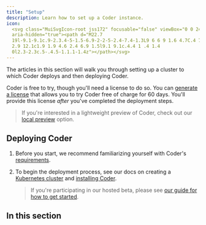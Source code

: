 ```yaml
---
title: "Setup"
description: Learn how to set up a Coder instance.
icon:
  <svg class="MuiSvgIcon-root jss172" focusable="false" viewBox="0 0 24 24"
  aria-hidden="true"><path d="M22.7
  19l-9.1-9.1c.9-2.3.4-5-1.5-6.9-2-2-5-2.4-7.4-1.3L9 6 6 9 1.6 4.7C.4 7.1.9 10.1
  2.9 12.1c1.9 1.9 4.6 2.4 6.9 1.5l9.1 9.1c.4.4 1 .4 1.4
  0l2.3-2.3c.5-.4.5-1.1.1-1.4z"></path></svg>
---
```


The articles in this section will walk you through setting up a cluster to which
Coder deploys and then deploying Coder.

Coder is free to try, though you'll need a license to do so. You can
[generate a license](https://coder.com/trial) that allows you to try Coder free
of charge for 60 days. You'll provide this license _after_ you've completed the
deployment steps.

> If you're interested in a lightweight preview of Coder, check out our
> [local preview](kubernetes/local-preview) option.

## Deploying Coder

1. Before you start, we recommend familiarizing yourself with Coder's
   [requirements](requirements.md).

1. To begin the deployment process, see our docs on creating a
   [Kubernetes cluster](kubernetes/index.md) and
   [installing Coder](installation.md).

   > If you're participating in our hosted beta, please see
   > [our guide for how to get started](../guides/hosted-beta/index.md).

## In this section

<children></children>
